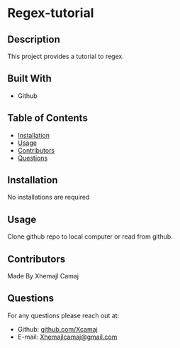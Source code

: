 # Regex-tutorial

## Description
This project provides a tutorial to regex.

## Built With
* Github

## Table of Contents
* [Installation](#installation)
* [Usage](#usage)
* [Contributors](#contributors)
* [Questions](#questions)

## Installation
No installations are required

## Usage 
Clone github repo to local computer or read from github.

## Contributors
Made By Xhemajl Camaj

## Questions
For any questions please reach out at:
* Github: [github.com/Xcamaj](https://github.com/Xcamaj)
* E-mail: Xhemajlcamaj@gmail.com

